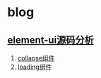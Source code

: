 # blog

## [element-ui源码分析](https://github.com/jvsheng/blog/labels/element-ui%E6%BA%90%E7%A0%81%E5%88%86%E6%9E%90)

1. [collapse组件](https://github.com/jvsheng/blog/issues/1)
2. [loading组件](https://github.com/jvsheng/blog/issues/2)
